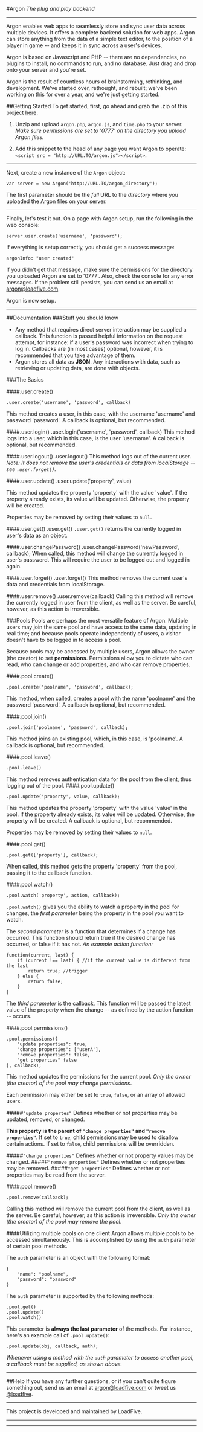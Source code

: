 #Argon
*The plug and play backend*
____

Argon enables web apps to seamlessly store and sync user data across multiple devices. It offers a complete backend solution for web apps. Argon can store anything from the data of a simple text editor, to the position of a player in game -- and keeps it in sync across a user's devices.

Argon is based on Javascript and PHP -- there are no dependencies, no plugins to install, no commands to run, and no database. Just drag and drop onto your server and you're set.

Argon is the result of countless hours of brainstorming, rethinking, and development. We've started over, rethought, and rebuilt; we've been working on this for over a year, and we're just getting started. 

##Getting Started
To get started, first, go ahead and grab the .zip of this project [here][1].

1. Unzip and upload `argon.php`, `argon.js`, and `time.php` to your server. *Make sure permissions are set to '0777' on the directory you upload Argon files.*

2. Add this snippet to the head of any page you want Argon to operate: `<script src = "http://URL.TO/argon.js"></script>`.

___
Next, create a new instance of the `Argon` object:

    var server = new Argon('http://URL.TO/argon_directory');
The first parameter should be the *full* URL to the *directory* where you uploaded the Argon files on your server.
___
Finally, let's test it out. On a page with Argon setup, run the following in the web console:

    server.user.create('username', 'password');
If everything is setup correctly, you should get a success message:

    argonInfo: "user created"

If you didn't get that message, make sure the permissions for the directory you uploaded Argon are set to '0777'. Also, check the console for any error messages. If the problem still persists, you can send us an email at [argon@loadfive.com][2].

Argon is now setup.
___
##Documentation
###Stuff you should know
* Any method that requires direct server interaction may be supplied a callback. This function is passed helpful information on the request attempt, for instance: if a user's password was incorrect when trying to log in. Callbacks are (in most cases) optional, however, it is recommended that you take advantage of them.
* Argon stores all data as **JSON**. Any interactions with data, such as retrieving or updating data, are done with objects.

###The Basics

####.user.create()

    .user.create('username', 'password', callback)
This method creates a user, in this case, with the username 'username' and password 'password'. A callback is optional, but recommended.

####.user.login()
    .user.login('username', 'password', callback)
This method logs into a user, which in this case, is the user 'username'. A callback is optional, but recommended.

####.user.logout()
    .user.logout()
This method logs out of the current user. *Note: It does not remove the user's credentials or data from localStorage -- see `.user.forget()`.*

####.user.update()
    .user.update('property', value)

This method updates the property 'property' with the value 'value'. If the property already exists, its value will be updated. Otherwise, the property will be created.

Properties may be removed by setting their values to `null`.

####.user.get()
    .user.get()
`.user.get()` returns the currently logged in user's data as an object.

####.user.changePassword()
    .user.changePassword('newPassword', callback);
When called, this method will change the currently logged in user's password. This will require the user to be logged out and logged in again.

####.user.forget()
    .user.forget()
This method removes the current user's data and credentials from localStorage.

####.user.remove()
    .user.remove(callback)
Calling this method will remove the currently logged in user from the client, as well as the server. Be careful, however, as this action is irreversible.

###Pools
Pools are perhaps the most versatile feature of Argon. Multiple users may join the same pool and have access to the same data, updating in real time; and because pools operate independently of users, a visitor doesn't have to be logged in to access a pool.

Because pools may be accessed by multiple users, Argon allows the owner (the creator) to set **permissions**. Permissions allow you to dictate who can read, who can change or add properties, and who can remove properties.

####.pool.create()

    .pool.create('poolname', 'password', callback);
This method, when called, creates a pool with the name 'poolname' and the password 'password'. A callback is optional, but recommended.

####.pool.join()

    .pool.join('poolname', 'password', callback);
This method joins an existing pool, which, in this case, is 'poolname'. A callback is optional, but recommended.

####.pool.leave()

    .pool.leave()
This method removes authentication data for the pool from the client, thus logging out of the pool.
####.pool.update()

    .pool.update('property', value, callback);
This method updates the property 'property' with the value 'value' in the pool. If the property already exists, its value will be updated. Otherwise, the property will be created. A callback is optional, but recommended.

Properties may be removed by setting their values to `null`.

####.pool.get()

    .pool.get(['property'], callback);

When called, this method gets the property 'property' from the pool, passing it to the callback function.

####.pool.watch()

    .pool.watch('property', action, callback);

`.pool.watch()` gives you the ability to watch a property in the pool for changes, the *first parameter* being the property in the pool you want to watch. 

The *second parameter* is a function that determines if a change has occurred. This function should return true if the desired change has occurred, or false if it has not.
*An example action function:*

    function(current, last) {
        if (current !== last) { //if the current value is different from the last
            return true; //trigger
        } else {
            return false;
        }
    }

The *third parameter* is the callback. This function will be passed the latest value of the property when the change -- as defined by the action function -- occurs.

####.pool.permissions()

    .pool.permissions({
        "update properties": true,
        "change properties": ['userA'],
        "remove properties": false,
        "get properties" false
    }, callback);
    
This method updates the permissions for the current pool. *Only the owner (the creator) of the pool may change permissions*.

Each permission may either be set to `true`, `false`, or an array of allowed users.

#####`"update propertes"`
Defines whether or not properties may be updated, removed, or changed.

**This property is the parent of `"change properties"` and `"remove properties"`**. If set to `true`, child permissions may be used to disallow certain actions. If set to `false`, child permissions will be overridden.

#####`"change properties"`
Defines whether or not property values may be changed.
#####`"remove properties"`
Defines whether or not properties may be removed.
#####`"get properties"`
Defines whether or not properties may be read from the server.

####.pool.remove()

    .pool.remove(callback);
Calling this method will remove the current pool from the client, as well as the server. Be careful, however, as this action is irreversible. *Only the owner (the creator) of the pool may remove the pool*.

####Utilizing multiple pools on one client
Argon allows multiple pools to be accessed simultaneously. This is accomplished by using the `auth` parameter of certain pool methods.

The `auth` parameter is an object with the following format:

    {
        "name": "poolname",
        "password": "password"
    }

The `auth` parameter is supported by the following methods:

    .pool.get()
    .pool.update()
    .pool.watch()

This parameter is **always the last parameter** of the methods. For instance, here's an example call of `.pool.update()`:

    .pool.update(obj, callback, auth);

*Whenever using a method with the `auth` parameter to access another pool, a callback must be supplied, as shown above.*

___
##Help
If you have any further questions, or if you can't quite figure something out, send us an email at [argon@loadfive.com][3] or tweet us [@loadfive][4].

____

This project is developed and maintained by LoadFive. 

____
____


  [1]: https://github.com/loadfive/Argon/archive/master.zip
  [2]: mailto:argon@loadfive.com
  [3]: mailto:argon@loadfive.com
  [4]: http://twitter.com/loadfive
  [5]: http://loadfive.com/writer
  [6]: http://loadfive.com/styles/logo.svg
